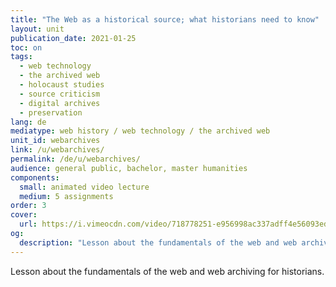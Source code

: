```yaml
---
title: "The Web as a historical source; what historians need to know"
layout: unit
publication_date: 2021-01-25
toc: on
tags:
  - web technology
  - the archived web
  - holocaust studies
  - source criticism
  - digital archives
  - preservation
lang: de
mediatype: web history / web technology / the archived web
unit_id: webarchives
link: /u/webarchives/
permalink: /de/u/webarchives/
audience: general public, bachelor, master humanities
components:
  small: animated video lecture
  medium: 5 assignments
order: 3
cover:
  url: https://i.vimeocdn.com/video/718778251-e956998ac337adff4e56093edf452aed2f5895d0b136df3cd6a8bc4062f6c50c-d?mw=900&mh=506&q=70
og:
  description: "Lesson about the fundamentals of the web and web archiving for historians."
---
```


Lesson about the fundamentals of the web and web archiving for historians.

<!-- more -->
